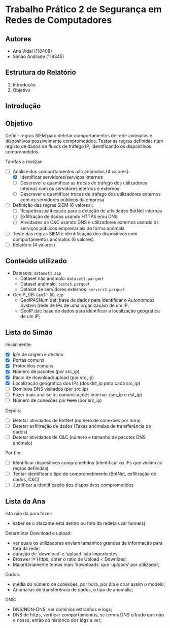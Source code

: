 # Trabalho Prático 2 de Segurança em Redes de Computadores

## Autores

- Ana Vidal (118408)
- Simão Andrade (118345)

## Estrutura do Relatório

1. Introdução
2. Objetivo

## Introdução

## Objetivo

Definir regras SIEM para detetar comportamentos de rede anómalos e dispositivos possivelmente comprometidos. Testar as
regras definidas num registo de dados de fluxos de tráfego IP, identificando os dispositivos comprometidos.

Tarefas a realizar:

- [ ] Análise dos comportamentos não anómalos (4 valores):
    - [x] Identificar servidores/serviços internos
    - [ ] Descrever e quantificar as trocas de tráfego dos utilizadores internos com os servidores internos e externos
    - [ ] Descrever e quantificar trocas de tráfego dos utilizadores externos com os servidores públicos da empresa
- [ ] Definição das regras SIEM (6 valores):
    - [ ] Respetiva justificação para a deteção de atividades BotNet internas
    - [ ] Exfiltração de dados usando HTTPS e/ou DNS
    - [ ] Atividades de C&C usando DNS e utilizadores externos usando os serviços públicos empresariais de forma anómala
- [ ] Teste das regras SIEM e identificação dos dispositivos com comportamentos anómalos (6 valores).
- [ ] Relatório (4 valores)

## Conteúdo utilizado

- Datasets: `dataset3.zip`
    - Dataset não anómalo: `dataset3.parquet`
    - Dataset anómalo: `teste3.parquet`
    - Dataset de servidores externos: `servers3.parquet`
- GeoIP_DB: `GeoIP_DB.zip`
    - GeoIPASNum.dat: base de dados para identificar o *Autonomous System* (rede de IPs de uma organização) de um IP;
    - GeoIP.dat: base de dados para identificar a localização geográfica de um IP;

## Lista do Simão

Inicialmente:

- [x] Ip's de origem e destino
- [x] Portas comuns
- [x] Protocolos comuns
- [x] Número de pacotes (por src_ip)
- [x] Rácio de download/upload (por src_ip)
- [x] Localização geográfica dos IPs (dos dst_ip para cada src_ip)
- [ ] Domínios DNS visitados (por src_ip)
- [ ] Fazer mais análise às comunicações internas (src_ip e dst_ip)
- [ ] Número de conexões por ~~hora~~ (por src_ip)

Depois:

- [ ] Detetar atividades de BotNet (número de conexões por hora)
- [ ] Detetar exfiltração de dados (Taxas anómalas de transferência de dados)
- [ ] Detetar atividades de C&C (número e tamanho de pacotes DNS anómalo)

Por fim:

- [ ] Identificar dispositivos comprometidos (identificar os IPs que violam as regras definidas)
- [ ] Tentar identificar o tipo de comprometimento (BotNet, exfiltração de dados, C&C)
- [ ] Justificar a identificação dos dispositivos comprometidos

## Lista da Ana

Isto não dá para fazer:

- saber se o atacante está dentro ou fora da rede(a usar tunnels);

Determinar Download e upload:

- ver quais os utilizadores enviam tamanhos grandes de informação para fora da rede;
- duração de ‘download’ e ‘upload’ são importantes;
- Broswer != Https, obter o ratio de Upload < Download;
- Maioritáriamente temos mais ‘downloads’ que ‘uploads’ por utilizador;

Dados:

- média do número de conexões, por hora, por dia e criar assim o modelo;
- Anomalias de transferência de dados, o tipo de anomalia;

DNS:

- DNS/NON-DNS, ver domínios estranhos e logs;
- DNS de https, verificar comportamentos, se temos DNS cifrado que não o nosso, então ao histórico dos logs e ver;